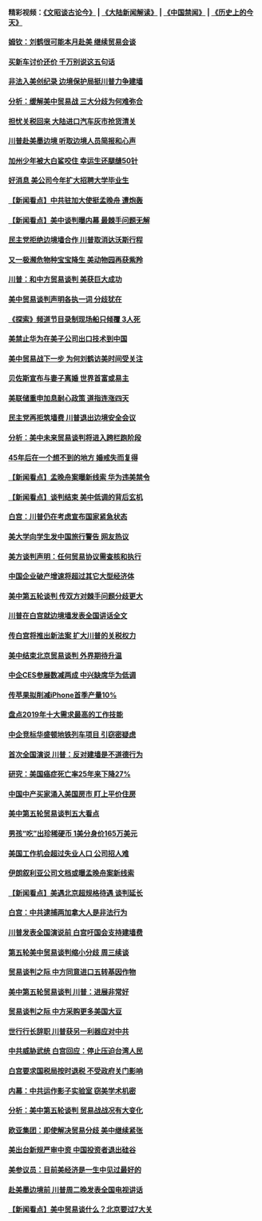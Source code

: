 #### 精彩视频：[《文昭谈古论今》](https://github.com/gfw-breaker/wenzhao/blob/master/README.md?t=01110630) | [《大陆新闻解读》](https://github.com/gfw-breaker/ntdtv-comedy/blob/master/README.md?t=01110630) | [《中国禁闻》](https://github.com/gfw-breaker/ntdtv-news/blob/master/README.md?t=01110630) | [《历史上的今天》](https://github.com/gfw-breaker/today-in-history/blob/master/README.md?t=01110630) 

#### [姆钦：刘鹤很可能本月赴美 继续贸易会谈](../pages/nsc412/n10967146.md?t=01110630) 

#### [买新车讨价还价 千万别说这五句话](../pages/nsc412/n10966559.md?t=01110630) 

#### [非法入美创纪录 边境保护局挺川普力争建墙](../pages/nsc412/n10966872.md?t=01110630) 

#### [分析：缓解美中贸易战 三大分歧为何难弥合](../pages/nsc412/n10966845.md?t=01110630) 

#### [担忧关税回来 大陆进口汽车灰市抢货清关](../pages/nsc412/n10966734.md?t=01110630) 

#### [川普赴美墨边境 听取边境人员简报和心声](../pages/nsc412/n10966781.md?t=01110630) 

#### [加州少年被大白鲨咬住 幸运生还腿缝50针](../pages/nsc412/n10966637.md?t=01110630) 

#### [好消息 美公司今年扩大招聘大学毕业生](../pages/nsc412/n10966671.md?t=01110630) 

#### [【新闻看点】中共驻加大使挺孟晚舟 遭炮轰](../pages/nsc412/n10966495.md?t=01110630) 

#### [【新闻看点】美中谈判曝内幕 最棘手问题无解](../pages/nsc412/n10966115.md?t=01110630) 

#### [民主党拒绝边境墙合作 川普取消达沃斯行程](../pages/nsc412/n10966613.md?t=01110630) 

#### [又一极濒危物种宝宝降生 美动物园再获紫羚](../pages/nsc412/n10966526.md?t=01110630) 

#### [川普：和中方贸易谈判 美获巨大成功](../pages/nsc412/n10966506.md?t=01110630) 

#### [美中贸易谈判声明各执一词 分歧犹在](../pages/nsc412/n10966376.md?t=01110630) 

#### [《探索》频道节目录制现场船只倾覆 3人死](../pages/nsc412/n10966232.md?t=01110630) 

#### [美禁止华为在美子公司出口技术到中国](../pages/nsc412/n10966359.md?t=01110630) 

#### [美中贸易战下一步 为何刘鹤访美时间受关注](../pages/nsc412/n10964471.md?t=01110630) 

#### [贝佐斯宣布与妻子离婚 世界首富或易主](../pages/nsc412/n10964638.md?t=01110630) 

#### [美联储重申加息耐心政策 道指连涨四天](../pages/nsc412/n10964591.md?t=01110630) 

#### [民主党再拒筑墙费 川普退出边境安全会议](../pages/nsc412/n10964507.md?t=01110630) 

#### [分析：美中未来贸易谈判将进入跨栏跑阶段](../pages/nsc412/n10964449.md?t=01110630) 

#### [45年后在一个想不到的地方 婚戒失而复得](../pages/nsc412/n10964454.md?t=01110630) 

#### [【新闻看点】孟晚舟案曝新线索 华为违美禁令](../pages/nsc412/n10964307.md?t=01110630) 

#### [【新闻看点】谈判结束 美中低调的背后玄机](../pages/nsc412/n10964036.md?t=01110630) 

#### [白宫：川普仍在考虑宣布国家紧急状态](../pages/nsc412/n10964312.md?t=01110630) 

#### [美大学向学生发中国旅行警告 网友热议](../pages/nsc412/n10964289.md?t=01110630) 

#### [美方谈判声明：任何贸易协议需查核和执行](../pages/nsc412/n10964102.md?t=01110630) 

#### [中国企业破产增速将超过其它大型经济体](../pages/nsc412/n10964069.md?t=01110630) 

#### [美中第五轮谈判 传双方对棘手问题分歧更大](../pages/nsc412/n10964058.md?t=01110630) 

#### [川普在白宫就边境墙发表全国讲话全文](../pages/nsc412/n10964007.md?t=01110630) 

#### [传白宫将推出新法案 扩大川普的关税权力](../pages/nsc412/n10963994.md?t=01110630) 

#### [美中结束北京贸易谈判 外界期待升温](../pages/nsc412/n10962435.md?t=01110630) 

#### [中企CES参展数减两成 中兴缺席华为低调](../pages/nsc412/n10962287.md?t=01110630) 

#### [传苹果拟削减iPhone首季产量10%](../pages/nsc412/n10963240.md?t=01110630) 

#### [盘点2019年十大需求最高的工作技能](../pages/nsc412/n10962606.md?t=01110630) 

#### [中企竞标华盛顿地铁列车项目 引窃密疑虑](../pages/nsc412/n10962276.md?t=01110630) 

#### [首次全国演说 川普：反对建墙是不道德行为](../pages/nsc412/n10962709.md?t=01110630) 

#### [研究：美国癌症死亡率25年来下降27%](../pages/nsc412/n10962370.md?t=01110630) 

#### [中国中产买家涌入美国房市 盯上平价住房](../pages/nsc412/n10962309.md?t=01110630) 

#### [美中第五轮贸易谈判五大看点](../pages/nsc412/n10962359.md?t=01110630) 

#### [男孩“吃”出珍稀硬币 1美分身价165万美元](../pages/nsc412/n10962277.md?t=01110630) 

#### [美国工作机会超过失业人口 公司招人难](../pages/nsc412/n10962132.md?t=01110630) 

#### [伊朗叙利亚公司文档或曝孟晚舟案新线索](../pages/nsc412/n10962067.md?t=01110630) 

#### [【新闻看点】美遇北京超规格待遇 谈判延长](../pages/nsc412/n10961905.md?t=01110630) 

#### [白宫：中共逮捕两加拿大人是非法行为](../pages/nsc412/n10962084.md?t=01110630) 

#### [川普发表全国演说前 白宫吁国会支持建墙费](../pages/nsc412/n10962064.md?t=01110630) 

#### [第五轮美中贸易谈判缩小分歧 周三续谈](../pages/nsc412/n10961892.md?t=01110630) 

#### [贸易谈判之际 中方同意进口五转基因作物](../pages/nsc412/n10961808.md?t=01110630) 

#### [美中第五轮贸易谈判 川普：进展非常好](../pages/nsc412/n10961683.md?t=01110630) 

#### [贸易谈判之际 中方采购更多美国大豆](../pages/nsc412/n10961107.md?t=01110630) 

#### [世行行长辞职 川普获另一利器应对中共](../pages/nsc412/n10961551.md?t=01110630) 

#### [中共威胁武统 白宫回应：停止压迫台湾人民](../pages/nsc412/n10961171.md?t=01110630) 

#### [白宫要求国税局按时退税 不受政府关门影响](../pages/nsc412/n10960626.md?t=01110630) 

#### [内幕：中共运作影子实验室 窃美学术机密](../pages/nsc412/n10960558.md?t=01110630) 

#### [分析：美中第五轮谈判 贸易战战况有大变化](../pages/nsc412/n10960121.md?t=01110630) 

#### [欧亚集团：即使解决贸易分歧 美中继续紧张](../pages/nsc412/n10960173.md?t=01110630) 

#### [美出台新规严审中资 中国投资者退出硅谷](../pages/nsc412/n10960181.md?t=01110630) 

#### [美参议员：目前美经济是一生中见过最好的](../pages/nsc412/n10960085.md?t=01110630) 

#### [赴美墨边境前 川普周二晚发表全国电视讲话](../pages/nsc412/n10960029.md?t=01110630) 

#### [【新闻看点】美中贸易谈什么？北京要过7大关](../pages/nsc412/n10959840.md?t=01110630) 

